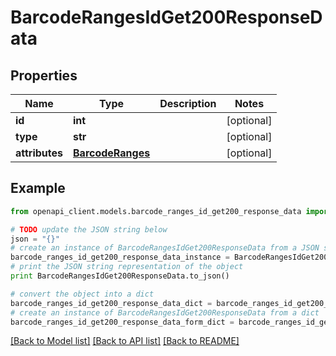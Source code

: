 # BarcodeRangesIdGet200ResponseData


## Properties
Name | Type | Description | Notes
------------ | ------------- | ------------- | -------------
**id** | **int** |  | [optional] 
**type** | **str** |  | [optional] 
**attributes** | [**BarcodeRanges**](BarcodeRanges.md) |  | [optional] 

## Example

```python
from openapi_client.models.barcode_ranges_id_get200_response_data import BarcodeRangesIdGet200ResponseData

# TODO update the JSON string below
json = "{}"
# create an instance of BarcodeRangesIdGet200ResponseData from a JSON string
barcode_ranges_id_get200_response_data_instance = BarcodeRangesIdGet200ResponseData.from_json(json)
# print the JSON string representation of the object
print BarcodeRangesIdGet200ResponseData.to_json()

# convert the object into a dict
barcode_ranges_id_get200_response_data_dict = barcode_ranges_id_get200_response_data_instance.to_dict()
# create an instance of BarcodeRangesIdGet200ResponseData from a dict
barcode_ranges_id_get200_response_data_form_dict = barcode_ranges_id_get200_response_data.from_dict(barcode_ranges_id_get200_response_data_dict)
```
[[Back to Model list]](../README.md#documentation-for-models) [[Back to API list]](../README.md#documentation-for-api-endpoints) [[Back to README]](../README.md)


